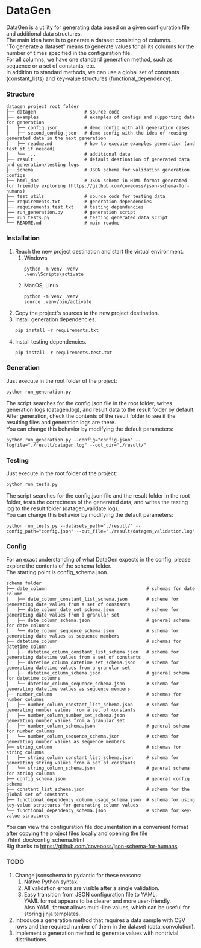 # DataGen
DataGen is a utility for generating data based on a given configuration file and additional data structures. \
The main idea here is to generate a dataset consisting of columns. \
"To generate a dataset" means to generate values for all its columns for the number of times specified in the configuration file. \
For all columns, we have one standard generation method, such as sequence or a set of constants, etc. \
In addition to standard methods, we can use a global set of constants (constant_lists) and key-value structures (functional_dependency).

### Structure
```
datagen project root folder
├── datagen                  # source code
├── examples                 # examples of configs and supporting data for generation
│   ├── config.json          # demo config with all generation cases
│   ├── second_config.json   # demo config with the idea of reusing generated data in the next generation
│   ├── readme.md            # how to execute examples generation (and test it if needed) 
│   └── ...                  # additional data
├── result                   # default destination of generated data and generation/testing logs
├── schema                   # JSON schema for validation generation configs
├── html_doc                 # JSON schema in HTML format generated for friendly exploring (https://github.com/coveooss/json-schema-for-humans)
├── test_utils               # source code for testing data
├── requirements.txt         # generation dependencies 
├── requirements.test.txt    # testing dependencies
├── run_generation.py        # generation script
├── run_tests.py             # testing generated data script
└── README.md                # main readme
```
### Installation
1. Reach the new project destination and start the virtual environment.
   1. Windows
      ```
      python -m venv .venv
      .venv\Scripts\activate
      ```
   2. MacOS, Linux
      ```
      python -m venv .venv
      source .venv/bin/activate
      ```
2. Copy the project's sources to the new project destination.
3. Install generation dependencies.
    ```
    pip install -r requirements.txt
    ```
4. Install testing dependencies.
    ```
    pip install -r requirements.test.txt
    ```
### Generation
Just execute in the root folder of the project:
```
python run_generation.py  
```
The script searches for the config.json file in the root folder, writes generation logs (datagen.log), and result data to the result folder by default. \
After generation, check the contents of the result folder to see if the resulting files and generation logs are there. \
You can change this behavior by modifying the default parameters:
```
python run_generation.py --config="config.json" --logfile="./result/datagen.log" --out_dir="./result/"
```
### Testing
Just execute in the root folder of the project:
```
python run_tests.py  
```
The script searches for the config.json file and the result folder in the root folder, tests the correctness of the generated data, and writes the testing log to the result folder (datagen_validate.log).\
You can change this behavior by modifying the default parameters:
```
python run_tests.py --datasets_path="./result/" --config_path="config.json" --out_file="./result/datagen_validation.log"
```
### Config
For an exact understanding of what DataGen expects in the config, please explore the contents of the schema folder. \
The starting point is config_schema.json. 
```
schema folder
├── date_column                                     # schemas for date column
│   ├── date_column_constant_list_schema.json       # scheme for generating date values from a set of constants 
│   ├── date_column_date_set_schema.json            # scheme for generating date values from a granular set
│   ├── date_column_schema.json                     # general schema for date columns
│   └── date_column_sequence_schema.json            # schema for generating date values as sequence members
├── datetime_column                                 # schemas for datetime column
│   ├── datetime_column_constant_list_schema.json   # schema for generating datetime values from a set of constants 
│   ├── datetime_column_datetime_set_schema.json    # schema for generating datetime values from a granular set
│   ├── datetime_column_schema.json                 # general schema for datetime columns
│   └── datetime_column_sequence_schema.json        # schema for generating datetime values as sequence members
├── number_column                                   # schemas for number columns
│   ├── number_column_constant_list_schema.json     # schema for generating number values from a set of constants  
│   ├── number_column_number_set_schema.json        # schema for generating number values from a granular set
│   ├── number_column_schema.json                   # general schema for number columns
│   └── number_column_sequence_schema.json          # schema for generating number values as sequence members
├── string_column                                   # schemas for string columns
│   ├── string_column_constant_list_schema.json     # schema for generating string values from a set of constants
│   └── string_column_schema.json                   # general schema for string columns
├── config_schema.json                              # general config schema  
├── constant_list_schema.json                       # schema for the global set of constants
├── functional_dependency_column_usage_schema.json  # schema for using key-value structures for generating column values
└── functional_dependency_schema.json               # schema for key-value structures
```
You can view the configuration file documentation in a convenient format after copying the project files locally and opening the file ./html_doc/config_schema.html \
Big thanks to https://github.com/coveooss/json-schema-for-humans.
### TODO
1. Change jsonschema to pydantic for these reasons:
   1. Native Python syntax.
   2. All validation errors are visible after a single validation.
   3. Easy transition from JSON configuration file to YAML. \
   YAML format appears to be clearer and more user-friendly. \
   Also YAML format allows multi-line values, which can be useful for storing jinja templates.
2. Introduce a generation method that requires a data sample with CSV rows and the required number of them in the dataset (data_convolution).
3. Implement a generation method to generate values with nontrivial distributions.